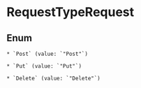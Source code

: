 
# RequestTypeRequest

## Enum


    * `Post` (value: `"Post"`)

    * `Put` (value: `"Put"`)

    * `Delete` (value: `"Delete"`)



